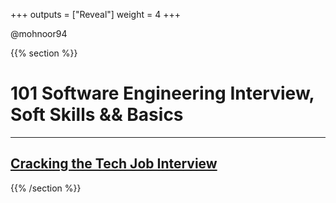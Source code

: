 +++
outputs = ["Reveal"]
weight = 4
+++


<p class="twitter">@mohnoor94</p>

{{% section %}}

# 101 Software Engineering Interview, Soft Skills && Basics

---

## [Cracking the Tech Job Interview](https://go.noor.sh/interview)

{{% /section %}}
